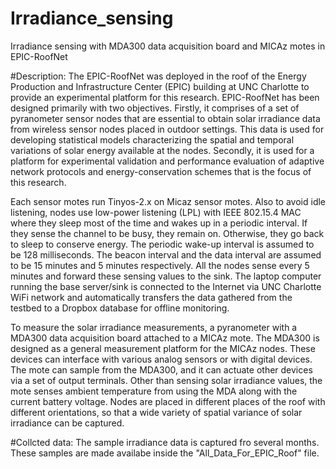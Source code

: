 # Irradiance_sensing
Irradiance sensing with MDA300 data acquisition board and MICAz motes in EPIC-RoofNet


#Description:
The EPIC-RoofNet was deployed in the roof of the Energy Production and Infrastructure Center (EPIC) building at UNC Charlotte
to provide an experimental platform for this research. EPIC-RoofNet has been designed primarily with two objectives. Firstly, it comprises of a set of pyranometer sensor nodes that are essential to obtain solar irradiance data from wireless sensor nodes placed in outdoor settings. This data is used for developing statistical models characterizing the spatial and temporal variations of solar energy available at the nodes. Secondly, it is used for a platform for experimental validation and performance evaluation of adaptive network protocols and energy-conservation schemes that is the focus of this research. 

Each sensor motes run Tinyos-2.x on Micaz sensor motes. Also to avoid idle listening, nodes use low-power listening (LPL) with IEEE 802.15.4 MAC where they sleep most of the time and wakes up in a periodic interval. If they sense the channel to be busy, they remain on. Otherwise, they go back to sleep to conserve energy. The periodic wake-up interval is assumed to be 128 milliseconds. The beacon interval and the data interval are assumed to be 15 minutes and 5 minutes respectively. All the nodes sense every 5 minutes and forward these sensing values to the sink. The laptop computer running the base server/sink is connected to the Internet via UNC Charlotte WiFi network and automatically transfers the data gathered from the testbed to a Dropbox database for offline monitoring. 

To measure the solar irradiance measurements, a pyranometer with a MDA300 data acquisition board attached to a MICAz mote.
The MDA300 is designed as a general measurement platform for the MICAz nodes. These devices can interface with various analog sensors or with digital devices. The mote can sample from the MDA300, and it can actuate other devices via a set of output terminals. Other than sensing solar irradiance values, the mote senses ambient temperature from using the MDA along with the current battery voltage. Nodes are placed in different places of the roof with different orientations, so that a wide variety of
spatial variance of solar irradiance can be captured.

#Collcted data:
The sample irradiance data is captured fro several months. These samples are made availabe inside the "All_Data_For_EPIC_Roof" file. 



